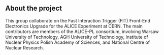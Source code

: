 
## About the project
This group collaborate on the Fast Interaction Trigger (FIT) Front-End Electronics Upgrade for the ALICE Experiment at CERN. The main contributors are members of the ALICE-PL consortium, involving Warsaw University of Technology, AGH University of Technology, Institute of Nuclear Physics Polish Academy of Sciences, and National Centre of Nuclear Research.  

<!--

**Here are some ideas to get you started:**

🙋‍♀️ A short introduction - what is your organization all about?
🌈 Contribution guidelines - how can the community get involved?
👩‍💻 Useful resources - where can the community find your docs? Is there anything else the community should know?
🍿 Fun facts - what does your team eat for breakfast?
🧙 Remember, you can do mighty things with the power of [Markdown](https://docs.github.com/github/writing-on-github/getting-started-with-writing-and-formatting-on-github/basic-writing-and-formatting-syntax)
-->
